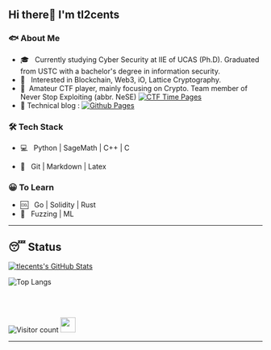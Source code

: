 <h2>Hi there👋  I'm tl2cents</h2>

<h3> 🐟 About Me </h3>

- 🎓 &nbsp; Currently studying  Cyber Security at IIE of UCAS (Ph.D). Graduated from USTC with a bachelor's degree in information security.
- 🌱 &nbsp; Interested in Blockchain, Web3, iO, Lattice Cryptography.
- :information_desk_person: &nbsp;Amateur CTF player, mainly focusing on Crypto. Team member of Never Stop Exploiting (abbr. NeSE) <a href="https://ctftime.org/team/13575"><img alt="CTF Time Pages" src="https://img.shields.io/badge/CTFTime-NeSE-orange?style=flat-square&logo=C"></a>
- :person_fencing:&nbsp;Technical blog : <a href="https://tl2cents.github.io/"><img alt="Github Pages" src="https://img.shields.io/badge/Github-tl2cents-blue?style=flat-square&logo=Github"></a>

<h3>🛠 Tech Stack</h3>

- 💻 &nbsp; Python | SageMath | C++ | C 

- :thought_balloon: &nbsp; Git | Markdown | Latex 



<h3>😀 To Learn</h3>

- :cool: &nbsp; Go | Solidity | Rust 
- :whale:  &nbsp; Fuzzing | ML 

<hr>
<h2>😴 Status</h2>

[![tlecents's GitHub Stats](https://github-readme-stats.vercel.app/api?username=tl2cents&show_icons=true)](https://github.com/tl2cents)



![Top Langs](https://github-readme-stats.vercel.app/api/top-langs/?username=tl2cents&show_icons=true)

<br><br>



![Visitor count](https://visitor-badge.laobi.icu/badge?page_id=tl2cents.tl2cents)   <img src="https://media.giphy.com/media/dxn6fRlTIShoeBr69N/giphy.gif" width="30">





<hr>
